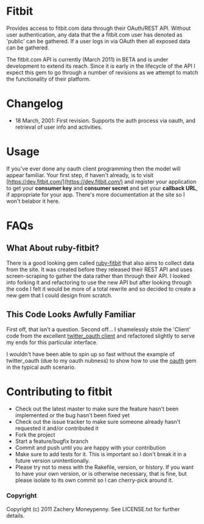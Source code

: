 # Fitbit #

Provides access to fitbit.com data through their OAuth/REST API.  Without user authentication, any data
that the a fitbit.com user has denoted as 'public' can be gathered.  If a user logs in via OAuth then all
exposed data can be gathered.

The fitbit.com API is currently (March 2011) in BETA and is under development to extend its reach.  Since it is early in the lifecycle of the API I expect this gem to go through a number of revisions as we attempt to match the functionality of their platform.

# Changelog #

* 18 March, 2001: First revision. Supports the auth process via oauth, and retrieval of user info and activities.

# Usage #

If you've ever done any oauth client programming then the model will appear familiar.  Your first step, if haven't already, is to visit [https://dev.fitbit.com/](https://dev.fitbit.com/) and register your application to get your __consumer key__ and __consumer secret__ and set your __callback URL__, if appropriate for your app.  There's more documentation at the site so I won't belabor it here.

# FAQs #

## What About ruby-fitbit? ##

There is a good looking gem called [ruby-fitbit](https://github.com/danmayer/ruby-fitbit "ruby-fitbit") that
also aims to collect data from the site.  It was created before they released their REST API and uses screen-scraping to gather the data rather than through their API.  I looked into forking it and refactoring
to use the new API but after looking through the code I felt it would be more of a total rewrite and so decided 
to create a new gem that I could design from scratch.

## This Code Looks Awfully Familiar ##

First off, that isn't a question. Second off... I shamelessly stole the 'Client' code from the excellent [twitter_oauth client](https://github.com/moomerman/twitter_oauth 'twitter_oauth') and refactored slightly to serve my ends for this particular interface.

I wouldn't have been able to spin up so fast without the example of twitter_oauth (due to my oauth nubness) to show how to use the [oauth](http://rubygems.org/gems/oauth 'oauth gem') gem in the typical auth scenario.

#  Contributing to fitbit #
 
* Check out the latest master to make sure the feature hasn't been implemented or the bug hasn't been fixed yet
* Check out the issue tracker to make sure someone already hasn't requested it and/or contributed it
* Fork the project
* Start a feature/bugfix branch
* Commit and push until you are happy with your contribution
* Make sure to add tests for it. This is important so I don't break it in a future version unintentionally.
* Please try not to mess with the Rakefile, version, or history. If you want to have your own version, or is otherwise necessary, that is fine, but please isolate to its own commit so I can cherry-pick around it.

### Copyright ###

Copyright (c) 2011 Zachery Moneypenny. See LICENSE.txt for further details.


